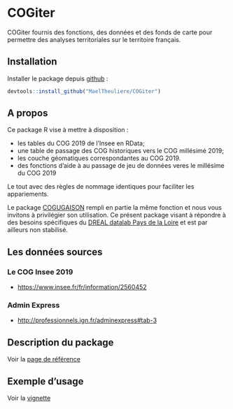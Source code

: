 
<!-- README.md is generated from README.Rmd. Please edit that file -->

# COGiter

COGiter fournis des fonctions, des données et des fonds de carte pour
permettre des analyses territoriales sur le territoire français.

## Installation

Installer le package depuis [github](https://https://github.com/) :

``` r
devtools::install_github("MaelTheuliere/COGiter")
```

## A propos

Ce package R vise à mettre à disposition :

  - les tables du COG 2019 de l’Insee en RData;
  - une table de passage des COG historiques vers le COG millésimé 2019;
  - les couche géomatiques correspondantes au COG 2019.
  - des fonctions d’aide à au passage de jeu de données veres le
    millésime du COG 2019

Le tout avec des règles de nommage identiques pour faciliter les
appariements.

Le package [COGUGAISON](https://github.com/antuki/COGugaison) rempli en
partie la même fonction et nous vous invitons à privilégier son
utilisation. Ce présent package visant à répondre à des besoins
spécifiques du [DREAL datalab Pays de la
Loire](http://www.pays-de-la-loire.developpement-durable.gouv.fr/dreal-centre-de-service-de-la-donnee-r1957.html)
et est par ailleurs non stabilisé.

## Les données sources

### Le COG Insee 2019

  - <https://www.insee.fr/fr/information/2560452>

### Admin Express

  - <http://professionnels.ign.fr/adminexpress#tab-3>

## Description du package

Voir la [page de
référence](https://maeltheuliere.github.io/COGiter/reference/index.html)

## Exemple d’usage

Voir la
[vignette](https://maeltheuliere.github.io/COGiter/articles/cogiter.html)
